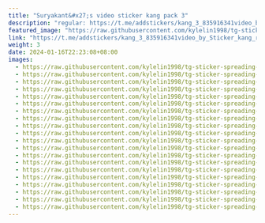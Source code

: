 ```yaml
---
title: "Suryakant&#x27;s video sticker kang pack 3"
description: "regular: https://t.me/addstickers/kang_3_835916341video_by_Sticker_kang_robot"
featured_image: "https://raw.githubusercontent.com/kylelin1998/tg-sticker-spreading-worldwide-images/main/img/991cbb11-3c25-4351-a66f-62c917c3812c.jpg"
link: "https://t.me/addstickers/kang_3_835916341video_by_Sticker_kang_robot"
weight: 3
date: 2024-01-16T22:23:08+08:00
images:
  - https://raw.githubusercontent.com/kylelin1998/tg-sticker-spreading-worldwide-images/main/img/991cbb11-3c25-4351-a66f-62c917c3812c.jpg
  - https://raw.githubusercontent.com/kylelin1998/tg-sticker-spreading-worldwide-images/main/img/abfe9c68-40db-466e-a924-d0497f0db642.jpg
  - https://raw.githubusercontent.com/kylelin1998/tg-sticker-spreading-worldwide-images/main/img/40d7b5eb-ce85-4f51-9c4f-aab653e43e2d.jpg
  - https://raw.githubusercontent.com/kylelin1998/tg-sticker-spreading-worldwide-images/main/img/939dca0e-b98a-46b4-8873-3f73bb854c6d.jpg
  - https://raw.githubusercontent.com/kylelin1998/tg-sticker-spreading-worldwide-images/main/img/719b9d6e-8885-483a-b7fe-05688c26ea87.jpg
  - https://raw.githubusercontent.com/kylelin1998/tg-sticker-spreading-worldwide-images/main/img/ab552ca7-b55f-4aba-9d6f-788fcb740a78.jpg
  - https://raw.githubusercontent.com/kylelin1998/tg-sticker-spreading-worldwide-images/main/img/e553c4b1-8daa-4d27-afd0-b1a2109a1a18.jpg
  - https://raw.githubusercontent.com/kylelin1998/tg-sticker-spreading-worldwide-images/main/img/72b7b594-ea8d-4225-ac16-ee3c664e006b.jpg
  - https://raw.githubusercontent.com/kylelin1998/tg-sticker-spreading-worldwide-images/main/img/5923d9e2-7125-4d83-9480-849bc677b9f5.jpg
  - https://raw.githubusercontent.com/kylelin1998/tg-sticker-spreading-worldwide-images/main/img/395f783f-adf5-413e-8417-df82abc0d46a.jpg
  - https://raw.githubusercontent.com/kylelin1998/tg-sticker-spreading-worldwide-images/main/img/b0058c78-0245-483a-b269-50eb748697d6.jpg
  - https://raw.githubusercontent.com/kylelin1998/tg-sticker-spreading-worldwide-images/main/img/2fc2eb88-2417-4930-9371-ef5b5be1b82b.jpg
  - https://raw.githubusercontent.com/kylelin1998/tg-sticker-spreading-worldwide-images/main/img/a6cadde2-9dbf-46a2-8936-a11f19e3f27c.jpg
  - https://raw.githubusercontent.com/kylelin1998/tg-sticker-spreading-worldwide-images/main/img/4cd05ead-8aef-4c5d-9ace-a03c4ead83b1.jpg
  - https://raw.githubusercontent.com/kylelin1998/tg-sticker-spreading-worldwide-images/main/img/67d79b31-5619-4183-adac-e1d9ad2dee53.jpg
  - https://raw.githubusercontent.com/kylelin1998/tg-sticker-spreading-worldwide-images/main/img/bdd94869-f219-4eed-a8de-5874e4f09fdc.jpg
  - https://raw.githubusercontent.com/kylelin1998/tg-sticker-spreading-worldwide-images/main/img/29640e70-3525-418d-8200-5817b1282a53.jpg
  - https://raw.githubusercontent.com/kylelin1998/tg-sticker-spreading-worldwide-images/main/img/4092b43e-62ab-4b8a-bf9a-9a2b657645b1.jpg
  - https://raw.githubusercontent.com/kylelin1998/tg-sticker-spreading-worldwide-images/main/img/2060bc67-bc27-4536-8378-138f9309152b.jpg
  - https://raw.githubusercontent.com/kylelin1998/tg-sticker-spreading-worldwide-images/main/img/2ba17646-9740-4116-9c59-34ec0f4061cc.jpg
---
```

